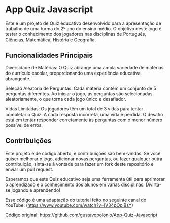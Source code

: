 # App Quiz Javascript

Este é um projeto de Quiz educativo desenvolvido para a apresentação de trabalho de uma turma do 2º ano do ensino médio. O objetivo deste jogo é testar o conhecimento dos jogadores nas disciplinas de Português, Ciências, Matemática, História e Geografia.

## Funcionalidades Principais
Diversidade de Matérias: O Quiz abrange uma ampla variedade de matérias do currículo escolar, proporcionando uma experiência educativa abrangente.

Seleção Aleatória de Perguntas: Cada matéria contém um conjunto de 5 perguntas diferentes. Ao iniciar o jogo, as perguntas são selecionadas aleatoriamente, o que torna cada jogo único e desafiador.

Vidas Limitadas: Os jogadores têm um total de 3 vidas para tentar completar o Quiz. A cada resposta incorreta, uma vida é perdida. O desafio está em tentar responder corretamente às perguntas com o menor número possível de erros.

## Contribuições
Este projeto é de código aberto, e contribuições são bem-vindas. Se você quiser melhorar o jogo, adicionar novas perguntas, ou fazer qualquer outra contribuição, sinta-se à vontade para fazer um fork deste repositório e enviar um pull request.

Esperamos que este Quiz educativo seja uma ferramenta útil para aprimorar o aprendizado e o conhecimento dos alunos em várias disciplinas. Divirta-se jogando e aprendendo!


Esse código é uma adaptação do tutorial feito no seguinte canal do YouTube:
(https://www.youtube.com/watch?v=IV34pOplBsY)

Código original:
https://github.com/gustavopolonio/App-Quiz-Javascript
